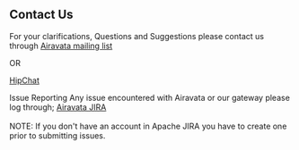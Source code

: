 ## Contact Us
For your clarifications, Questions and Suggestions please contact us through
<a href="http://airavata.apache.org/community/mailing-lists.html" target="_blank">Airavata mailing list</a>

OR

<a href="https://www.hipchat.com/gMDHyN1KM" target="_blank">HipChat</a>

Issue Reporting
Any issue encountered with Airavata or our gateway please log through;
<a href="https://issues.apache.org/jira/browse/AIRAVATA-1889?jql=project%20%3D%20AIRAVATA" target="_blank">Airavata JIRA</a>
<br></br>
NOTE: If you don't have an account in Apache JIRA you have to create one prior to submitting issues.
